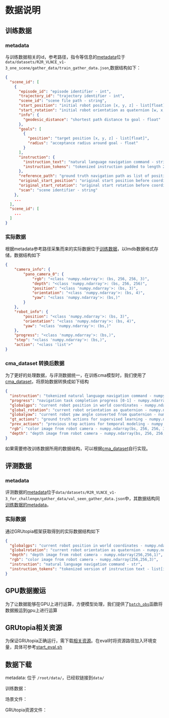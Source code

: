 # 数据说明
## 训练数据

### metadata
与训练数据相关的id，参考路径，指令等信息的[metadata](../data/datasets/R2R_VLNCE_v1-3_one_scene/gather_data/train_gather_data.json)位于`data/datasets/R2R_VLNCE_v1-3_one_scene/gather_data/train_gather_data.json`,数据结构如下：
```json
{
  "scene_id": [
    {
      "episode_id": "episode identifier - int",
      "trajectory_id": "trajectory identifier - int", 
      "scene_id": "scene file path - string",
      "start_position": "initial robot position [x, y, z] - list[float]",
      "start_rotation": "initial robot orientation as quaternion [w, x, y, z] - list[float]",
      "info": {
        "geodesic_distance": "shortest path distance to goal - float"
      },
      "goals": [
        {
          "position": "target position [x, y, z] - list[float]",
          "radius": "acceptance radius around goal - float"
        }
      ],
      "instruction": {
        "instruction_text": "natural language navigation command - string",
        "instruction_tokens": "tokenized instruction padded to length 200 - list[int]"
      },
      "reference_path": "ground truth navigation path as list of positions - list[list[float]]",
      "original_start_position": "original start position before coordinate transformation - list[float]",
      "original_start_rotation": "original start rotation before coordinate transformation - list[float]",
      "scan": "scene identifier - string"
    },
    ...
  ],
  "scene_id": [
    ...
  ]
}
```

### 实际数据
根据metadata参考路径采集而来的实际数据位于[训练数据](https://xxxx)，以lmdb数据格式存储，数据结构如下
```json
{
    "camera_info": {
        "pano_camera_0": {
            "rgb": "<class 'numpy.ndarray'>: (bs, 256, 256, 3)",
            "depth": "<class 'numpy.ndarray'>: (bs, 256, 256)",
            "position": "<class 'numpy.ndarray'>: (bs, 3)",
            "orientation": "<class 'numpy.ndarray'>: (bs, 4)",
            "yaw": "<class 'numpy.ndarray'>: (bs,)"
        }
    },
    "robot_info": {
        "position": "<class 'numpy.ndarray'>: (bs, 3)",
        "orientation": "<class 'numpy.ndarray'>: (bs, 4)",
        "yaw": "<class 'numpy.ndarray'>: (bs,)"
    },
    "progress": "<class 'numpy.ndarray'>: (bs,)",
    "step": "<class 'numpy.ndarray'>: (bs,)",
    "action": "<class 'list'>"
}
```

### cma_dataset 转换后数据
为了更好的处理数据，与评测数据统一，在训练cma模型时，我们使用了[cma_dataset](../internnav/dataset/cma_dataset.py)，将原始数据转换成如下结构
```json
{
  "instruction": "tokenized natural language navigation command - numpy.ndarray(bs, 200)",
  "progress": "navigation task completion progress [0-1] - numpy.ndarray(bs,)",
  "globalgps": "current robot position in world coordinates - numpy.ndarray(bs, 3)",
  "global_rotation": "current robot orientation as quaternion - numpy.ndarray(bs, 4)",
  "globalyaw": "current robot yaw angle converted from quaternion - numpy.ndarray(bs,)",
  "gt_actions": "ground truth actions for supervised learning - numpy.ndarray(bs,)",
  "prev_actions": "previous step actions for temporal modeling - numpy.ndarray(bs,)",
  "rgb": "color image from robot camera - numpy.ndarray(bs, 256, 256, 3)",
  "depth": "depth image from robot camera - numpy.ndarray(bs, 256, 256, 1)"
}
```
如果需要修改训练数据所用的数据结构，可以根据[cma_dataset](../internnav/dataset/cma_dataset.py)自行实现。



## 评测数据
### metadata
评测数据的[metadata](../data/datasets/R2R_VLNCE_v1-3_for_challenge/gather_data/val_seen_gather_data.json)位于`data/datasets/R2R_VLNCE_v1-3_for_challenge/gather_data/val_seen_gather_data.json`中，其数据结构同[训练数据的metadata](#metadata)。

### 实际数据
通过GRUtopia框架获取得到的实际数据结构如下
```json
{
  "globalgps": "current robot position in world coordinates - numpy.ndarray(3,)",
  "globalrotation": "current robot orientation as quaternion - numpy.ndarray(4,)",
  "depth": "depth image from robot camera - numpy.ndarray(256,256,1)",
  "rgb": "color image from robot camera - numpy.ndarray(256,256,3)",
  "instruction": "natural language navigation command - str",
  "instruction_tokens": "tokenized version of instruction text - list[int]"
}
```

## GPU数据搬运

为了让数据能够在GPU上进行运算，方便模型处理，我们提供了[`batch_obs`](../internnav/evaluator/utils/models.py)函数将数据搬运到gpu上进行运算

## GRUtopia相关资源

为保证GRUtopia正确运行，需下载[相关资源](https://xxxxxx)。在eval时将资源路径加入环境变量，具体可参考[start_eval.sh](../scripts/eval/start_eval.sh)

## 数据下载

metadata: 位于 `/root/data/`，已经软链接到`data/`

训练数据：

场景文件：

GRUtopia资源文件：